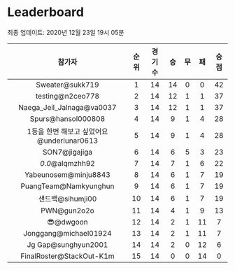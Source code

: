 # Leaderboard
최종 업데이트: 2020년 12월 23일 19시 05분




| 참가자 | 순위 | 경기수 | 승 | 무 | 패 | 승점 |
|:---:|:---:|:---:|:---:|:---:|:---:|:---:|
| Sweater@sukk719 | 1 | 14 | 14 | 0 | 0 | 42 |
| testing@n2ceo778 | 2 | 14 | 12 | 1 | 1 | 37 |
| Naega_Jeil_Jalnaga@va0037 | 3 | 14 | 12 | 1 | 1 | 37 |
| Spurs@hansol000808 | 4 | 14 | 9 | 1 | 4 | 28 |
| 1등을 한번 해보고 싶었어요@underlunar0613 | 5 | 14 | 9 | 1 | 4 | 28 |
| SON7@jigajiga | 6 | 14 | 6 | 5 | 3 | 23 |
| _0.0_@alqmzhh92 | 7 | 14 | 7 | 1 | 6 | 22 |
| Yabeunosem@minju8843 | 8 | 14 | 6 | 1 | 7 | 19 |
| PuangTeam@Namkyunghun | 9 | 14 | 6 | 1 | 7 | 19 |
| 샌드백@sihumji00 | 10 | 14 | 6 | 1 | 7 | 19 |
| PWN@gun2o2o | 11 | 14 | 4 | 1 | 9 | 13 |
| 😎@dwgoon | 12 | 14 | 2 | 1 | 11 | 7 |
| Jonggang@michael01924 | 13 | 14 | 2 | 1 | 11 | 7 |
| Jg Gap@sunghyun2001 | 14 | 14 | 2 | 0 | 12 | 6 |
| FinalRoster@StackOut-K1m | 15 | 14 | 0 | 0 | 14 | 0 |